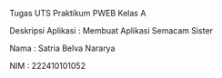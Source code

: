 Tugas UTS Praktikum PWEB Kelas A

Deskripsi Aplikasi : Membuat Aplikasi Semacam Sister

Nama : Satria Belva Nararya

NIM  : 222410101052  